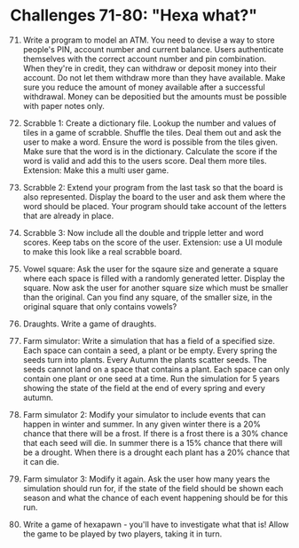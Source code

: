 # Challenges 71-80: "Hexa what?"


71.	Write a program to model an ATM. You need to devise a way to store people's PIN, account number and current balance. Users authenticate themselves with the correct account number and pin combination. When they're in credit, they can withdraw or deposit money into their account. Do not let them withdraw more than they have available. Make sure you reduce the amount of money available after a successful withdrawal. Money can be depositied but the amounts must be possible with paper notes only.


72.	Scrabble 1: Create a dictionary file. Lookup the number and values of tiles in a game of scrabble. Shuffle the tiles. Deal them out and ask the user to make a word. Ensure the word is possible from the tiles given. Make sure that the word is in the dictionary. Calculate the score if the word is valid and add this to the users score. Deal them more tiles. Extension: Make this a multi user game.


73.	Scrabble 2: Extend your program from the last task so that the board is also represented. Display the board to the user and ask them where the word should be placed. Your program should take account of the letters that are already in place.


74.	Scrabble 3: Now include all the double and tripple letter and word scores. Keep tabs on the score of the user. Extension: use a UI module to make this look like a real scrabble board.


75.	Vowel square: Ask the user for the sqaure size and generate a square where each space is filled with a randomly generated letter. Display the square. Now ask the user for another square size which must be smaller than the original. Can you find any square, of the smaller size, in the original square that only contains vowels?


76.	Draughts. Write a game of draughts.


77.	Farm simulator: Write a simulation that has a field of a specified size. Each space can contain a seed, a plant or be empty. Every spring the seeds turn into plants. Every Autumn the plants scatter seeds. The seeds cannot land on a space that contains a plant. Each space can only contain one plant or one seed at a time. Run the simulation for 5 years showing the state of the field at the end of every spring and every autumn.


78.	Farm simulator 2: Modify your simulator to include events that can happen in winter and summer. In any given winter there is a 20% chance that there will be a frost. If there is a frost there is a 30% chance that each seed will die. In summer there is a 15% chance that there will be a drought. When there is a drought each plant has a 20% chance that it can die.


79.	Farm simulator 3: Modify it again. Ask the user how many years the simulation should run for, if the state of the field should be shown each season and what the chance of each event happening should be for this run.


80.	Write a game of hexapawn - you'll have to investigate what that is! Allow the game to be played by two players, taking it in turn.
